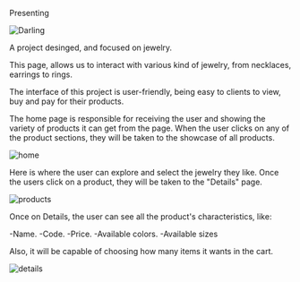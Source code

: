 Presenting

![Darling](https://github.com/BrianStevenV/FinalProjectBasic/assets/120135105/0404ef49-6e8b-471b-8a61-79577a534fdf)

A project desinged, and focused on jewelry.

This page, allows us to interact with various kind of jewelry, from necklaces, earrings to rings.

The interface of this project is user-friendly, being easy to clients to view, buy and pay for their products.


The home page is responsible for receiving the user and showing the variety of products it can get from the page.
When the user clicks on any of the product sections, they will be taken to the showcase of all products.

![home](https://github.com/BrianStevenV/FinalProjectBasic/assets/120135105/e479c446-16f8-4bf0-bc17-21307593347e)

Here is where the user can explore and select the jewelry they like. 
Once the users click on a product, they will be taken to the "Details" page.

![products](https://github.com/BrianStevenV/FinalProjectBasic/assets/120135105/86892d3c-fa2c-4e9b-b83b-b657a1a2b1ec)

Once on Details, the user can see all the product's characteristics, like:

  -Name.
  -Code.
  -Price.
  -Available colors.
  -Available sizes

Also, it will be capable of choosing how many items it wants in the cart.

![details](https://github.com/BrianStevenV/FinalProjectBasic/assets/120135105/b8313a2d-fbaa-4c0b-814a-e91073681148)






